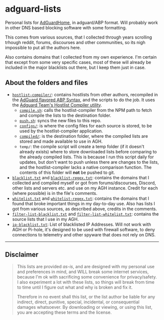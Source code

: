 # adguard-lists

Personal lists for [AdGuardHome](https://github.com/AdguardTeam/AdGuardHome), in adguard/ABP format.
Will probably work in other DNS based blocking software with some formatting.

This comes from various sources, that I collected through years scrolling trhough reddit, forums, discourses and other communities, so its nigh impossible to put all the authors here.

Also contains domains that I collected from my own experience.
I'm certain that except from some very specific cases, most of these will already be included in the major blacklists out there, but I keep them just in case.

## About the folders and files

- [`hostlist-compiler/`](./hostlist-compiler/): contains hostlists from other authors, recompiled in the [AdGuard flavored ABP Syntax](https://adguard.com/kb/general/ad-filtering/create-own-filters/), and the scripts to do the job. It uses the [Adguard Team's Hostlist Compiler utility](https://github.com/AdguardTeam/HostlistCompiler).
    - [`compile.sh`](./hostlist-compiler/compile.sh): calls the hostlist-compiler from the NPM path to fetch and compile the lists to the destination folder.
    - [`push.sh`](./hostlist-compiler/push.sh): syncs the new files to this repo.
    - [`configs/`](./hostlist-compiler/configs/): is where the config files for each source is stored, to be used by the hostlist-compiler application.
    - [`compiled/`](./hostlist-compiler/compiled/): is the destination folder, where the compiled lists are stored and made available to use in AGH.
    - `temp/`: the compile script will create a temp folder (if it doesn't already exists) where to store downloaded lists before comparing to the already compiled lists. This is because I run this script daily for updates, but don't want to push unless there are changes to the lists, and the hostlist-compiler lacks a native comparison function. The contents of this folder will **not** be pushed to git.
- [`blacklist.txt`](./blacklist-regex.txt) and [`blacklist-regex.txt`](./blacklist-regex.txt): contains the domains that I collected and compiled myself or got from forums/discourses, Discord, other lists and servers etc. and use on my AGH instance. Credit for each (where possible) is in the file's comments.
- [`whitelist.txt`](./whitelist.txt) and [`whitelist-regex.txt`](./whitelist-regex.txt): contains the domains that I found that broke important things in my day-to-day use. Also has lists I got from various sources, as described above, credits in the comments.
- [`filter-list-blacklist.txt`](./filter-list-blacklists.txt) and [`filter-list-whitelist.txt`](./filter-list-whitelists.txt): contains the source lists that I use in my AGH.
- [`ip-blacklist.txt`](./ip-blacklist.txt): List of blacklisted IP Addresses. Will not work with AGH or Pi-hole, it's designed to be used with firewall software, to deny connections to telemetry and other spyware that does not rely on DNS.

---

## Disclaimer

> This lists are provided *as-is*, and are designed with my personal use and preferences in mind, and WILL break some internet services, because I'm ok with sacrificing some convenience for privacy/safety. I also experiment a lot with these lists, so things will break from time to time until I figure out what and why is broken and fix it. 
>
> Therefore in no event shall this list, or the list author be liable for any indirect, direct, punitive, special, incidental, or consequential damages whatsoever. By downloading or viewing, or using this list, you are accepting these terms and the license.